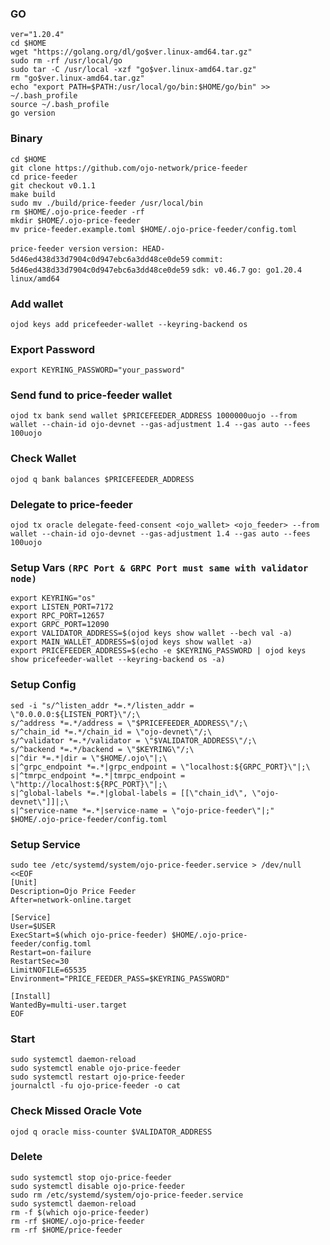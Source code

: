 ### GO
```
ver="1.20.4"
cd $HOME
wget "https://golang.org/dl/go$ver.linux-amd64.tar.gz"
sudo rm -rf /usr/local/go
sudo tar -C /usr/local -xzf "go$ver.linux-amd64.tar.gz"
rm "go$ver.linux-amd64.tar.gz"
echo "export PATH=$PATH:/usr/local/go/bin:$HOME/go/bin" >> ~/.bash_profile
source ~/.bash_profile
go version
```
### Binary
```
cd $HOME
git clone https://github.com/ojo-network/price-feeder
cd price-feeder
git checkout v0.1.1
make build
sudo mv ./build/price-feeder /usr/local/bin
rm $HOME/.ojo-price-feeder -rf
mkdir $HOME/.ojo-price-feeder
mv price-feeder.example.toml $HOME/.ojo-price-feeder/config.toml
```

`price-feeder version`
`version: HEAD-5d46ed438d33d7904c0d947ebc6a3dd48ce0de59`
`commit: 5d46ed438d33d7904c0d947ebc6a3dd48ce0de59`
`sdk: v0.46.7`
`go: go1.20.4 linux/amd64`

### Add wallet
```
ojod keys add pricefeeder-wallet --keyring-backend os
```
### Export Password
```
export KEYRING_PASSWORD="your_password"
```
### Send fund to price-feeder wallet
```
ojod tx bank send wallet $PRICEFEEDER_ADDRESS 1000000uojo --from wallet --chain-id ojo-devnet --gas-adjustment 1.4 --gas auto --fees 100uojo
```
### Check Wallet
```
ojod q bank balances $PRICEFEEDER_ADDRESS
```
### Delegate to price-feeder
```
ojod tx oracle delegate-feed-consent <ojo_wallet> <ojo_feeder> --from wallet --chain-id ojo-devnet --gas-adjustment 1.4 --gas auto --fees 100uojo
```
### Setup Vars `(RPC Port & GRPC Port must same with validator node)`
```
export KEYRING="os"
export LISTEN_PORT=7172
export RPC_PORT=12657
export GRPC_PORT=12090
export VALIDATOR_ADDRESS=$(ojod keys show wallet --bech val -a)
export MAIN_WALLET_ADDRESS=$(ojod keys show wallet -a)
export PRICEFEEDER_ADDRESS=$(echo -e $KEYRING_PASSWORD | ojod keys show pricefeeder-wallet --keyring-backend os -a)
```
### Setup Config
```
sed -i "s/^listen_addr *=.*/listen_addr = \"0.0.0.0:${LISTEN_PORT}\"/;\
s/^address *=.*/address = \"$PRICEFEEDER_ADDRESS\"/;\
s/^chain_id *=.*/chain_id = \"ojo-devnet\"/;\
s/^validator *=.*/validator = \"$VALIDATOR_ADDRESS\"/;\
s/^backend *=.*/backend = \"$KEYRING\"/;\
s|^dir *=.*|dir = \"$HOME/.ojo\"|;\
s|^grpc_endpoint *=.*|grpc_endpoint = \"localhost:${GRPC_PORT}\"|;\
s|^tmrpc_endpoint *=.*|tmrpc_endpoint = \"http://localhost:${RPC_PORT}\"|;\
s|^global-labels *=.*|global-labels = [[\"chain_id\", \"ojo-devnet\"]]|;\
s|^service-name *=.*|service-name = \"ojo-price-feeder\"|;" $HOME/.ojo-price-feeder/config.toml
```
### Setup Service
```
sudo tee /etc/systemd/system/ojo-price-feeder.service > /dev/null <<EOF
[Unit]
Description=Ojo Price Feeder
After=network-online.target

[Service]
User=$USER
ExecStart=$(which ojo-price-feeder) $HOME/.ojo-price-feeder/config.toml
Restart=on-failure
RestartSec=30
LimitNOFILE=65535
Environment="PRICE_FEEDER_PASS=$KEYRING_PASSWORD"

[Install]
WantedBy=multi-user.target
EOF
```
### Start
```
sudo systemctl daemon-reload
sudo systemctl enable ojo-price-feeder
sudo systemctl restart ojo-price-feeder
journalctl -fu ojo-price-feeder -o cat
```
### Check Missed Oracle Vote
```
ojod q oracle miss-counter $VALIDATOR_ADDRESS
```

### Delete
```
sudo systemctl stop ojo-price-feeder
sudo systemctl disable ojo-price-feeder
sudo rm /etc/systemd/system/ojo-price-feeder.service
sudo systemctl daemon-reload
rm -f $(which ojo-price-feeder)
rm -rf $HOME/.ojo-price-feeder
rm -rf $HOME/price-feeder
```
